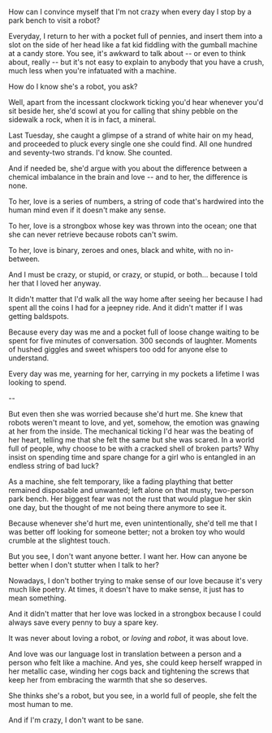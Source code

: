 
How can I convince myself that I'm not crazy when every day I stop by a park bench to visit a robot?

Everyday, I return to her with a pocket full of pennies, and insert them into a slot on the side of her head like a fat kid fiddling with the gumball machine at a candy store. You see, it's awkward to talk about -- or even to think about, really -- but it's not easy to explain to anybody that you have a crush, much less when you're infatuated with a machine. 

How do I know she's a robot, you ask? 

Well, apart from the incessant clockwork ticking you'd hear whenever you'd sit beside her, she'd scowl at you for calling that shiny pebble on the sidewalk a rock, when it is in fact, a mineral. 

Last Tuesday, she caught a glimpse of a strand of white hair on my head, and proceeded to pluck every single one she could find. All one hundred and seventy-two strands. I'd know. She counted.

And if needed be, she'd argue with you about the difference between a chemical imbalance in the brain and love -- and to her, the difference is none.

To her, love is a series of numbers, a string of code that's hardwired into the human mind even if it doesn't make any sense. 

To her, love is a strongbox whose key was thrown into the ocean; one that she can never retrieve because robots can't swim. 

To her, love is binary, zeroes and ones, black and white, with no in-between. 

And I must be crazy, or stupid, or crazy, or stupid, or both... because I told her that I loved her anyway.

It didn't matter that I'd walk all the way home after seeing her because I had spent all the coins I had for a jeepney ride. And it didn't matter if I was getting baldspots.

Because every day was me and a pocket full of loose change waiting to be spent for five minutes of conversation. 
300 seconds of laughter. Moments of hushed giggles and sweet whispers too odd for anyone else to understand.

Every day was me, yearning for her, carrying in my pockets a lifetime I was looking to spend.

--

But even then she was worried because she'd hurt me. She knew that robots weren't meant to love, and yet, somehow, the emotion was gnawing at her from the inside. The mechanical ticking I'd hear was the beating of her heart, telling me that she felt the same but she was scared. In a world full of people, why choose to be with a cracked shell of broken parts? Why insist on spending time and spare change for a girl who is entangled in an endless string of bad luck?

As a machine, she felt temporary, like a fading plaything that better remained disposable and unwanted; left alone on that musty, two-person park bench. Her biggest fear was not the rust that would plague her skin one day, but the thought of me not being there anymore to see it.

Because whenever she'd hurt me, even unintentionally, she'd tell me that I was better off looking for someone better; not a broken toy who would crumble at the slightest touch.

But you see, I don't want anyone better. I want her. How can anyone be better when I don't stutter when I talk to her? 

Nowadays, I don't bother trying to make sense of our love because it's very much like poetry. At times, it doesn't have to make sense, it just has to mean something.

And it didn't matter that her love was locked in a strongbox because I could always save every penny to buy a spare key.

It was never about loving a robot, or *loving* and *robot*, it was about love.

And love was our language lost in translation between a person and a person who felt like a machine. And yes, she could keep herself wrapped in her metallic case, winding her cogs back and tightening the screws that keep her from embracing the warmth that she so deserves. 

She thinks she's a robot, but you see, in a world full of people, she felt the most human to me.

And if I'm crazy, I don't want to be sane.










